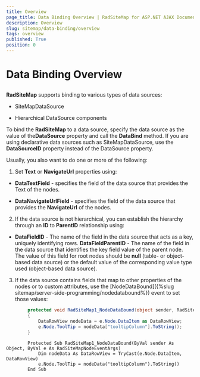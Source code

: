 ```yaml
---
title: Overview
page_title: Data Binding Overview | RadSiteMap for ASP.NET AJAX Documentation
description: Overview
slug: sitemap/data-binding/overview
tags: overview
published: True
position: 0
---
```


# Data Binding Overview



## 

**RadSiteMap** supports binding to various types of data sources:

* SiteMapDataSource

* Hierarchical DataSource components

To bind the **RadSiteMap** to a data source, specify the data source as the value of the**DataSource** property and call the **DataBind** method. If you are using declarative data sources such as SiteMapDataSource, use the **DataSourceID** property instead of the DataSource property.

Usually, you also want to do one or more of the following:

1. Set **Text** or **NavigateUrl** properties using:

* **DataTextField** - specifies the field of the data source that provides the Text of the nodes.

* **DataNavigateUrlField** - specifies the field of the data source that provides the **NavigateUrl** of the nodes.

2. If the data source is not hierarchical, you can establish the hierarchy through an **ID** to **ParentID** relationship using:

* **DataFieldID** - The name of the field in the data source that acts as a key, uniquely identifying rows. **DataFieldParentID** - The name of the field in the data source that identifies the key field value of the parent node. The value of this field for root nodes should be **null** (table- or object-based data source) or the default value of the corresponding value type used (object-based data source).

3. If the data source contains fields that map to other properties of the nodes or to custom attributes, use the [NodeDataBound]({%slug sitemap/server-side-programming/nodedatabound%}) event to set those values:





````C#
	    protected void RadSiteMap1_NodeDataBound(object sender, RadSiteMapNodeEventArgs e) 
	    { 
	        DataRowView nodeData = e.Node.DataItem as DataRowView; 
	        e.Node.ToolTip = nodeData["tooltipColumn"].ToString(); 
	    }
````
````VB.NET
	    Protected Sub RadSiteMap1_NodeDataBound(ByVal sender As Object, ByVal e As RadSiteMapNodeEventArgs)
	        Dim nodeData As DataRowView = TryCast(e.Node.DataItem, DataRowView)
	        e.Node.ToolTip = nodeData("tooltipColumn").ToString()
	    End Sub
````

